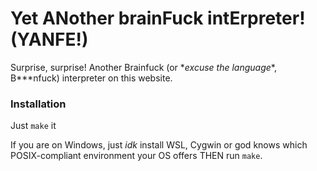 # Yet ANother brainFuck intErpreter! (YANFE!)

Surprise, surprise! Another Brainfuck (or \*_excuse the language_\*, B***nfuck) interpreter on this website.

### Installation
Just `make` it

If you are on Windows, just _idk_ install WSL, Cygwin or god knows which POSIX-compliant environment your OS offers THEN run `make`.